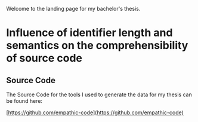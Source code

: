 Welcome to the landing page for my bachelor's thesis.

# Influence of identifier length and semantics on the comprehensibility of source code

Source Code
-----------

The Source Code for the tools I used to generate the data for my thesis can be found here:

[https://github.com/empathic-code](https://github.com/empathic-code)